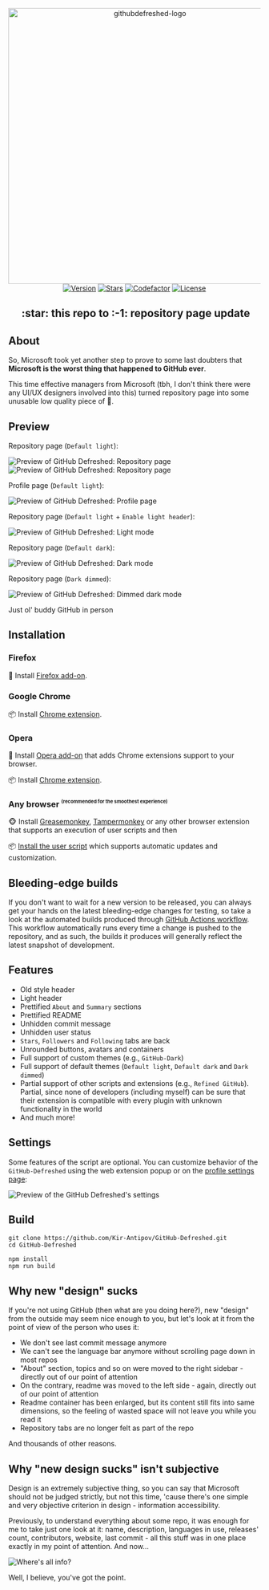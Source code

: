 <p align="center">
  <img alt="githubdefreshed-logo" src="./media/logo.svg" width="550">
  <br>
  <a href="https://github.com/Kir-Antipov/GitHub-Defreshed/tags"><img alt="Version" src="https://img.shields.io/github/tag/Kir-Antipov/GitHub-Defreshed.svg?label=version&style=flat"></a>
  <a href="https://github.com/Kir-Antipov/GitHub-Defreshed/stargazers"><img alt="Stars" src="https://img.shields.io/github/stars/Kir-Antipov/GitHub-Defreshed.svg?style=flat"></a>
  <a href="https://www.codefactor.io/repository/github/kir-antipov/github-defreshed/overview"><img alt="Codefactor" src="https://www.codefactor.io/repository/github/Kir-Antipov/GitHub-Defreshed/badge"></a>
  <a href="https://raw.githubusercontent.com/Kir-Antipov/GitHub-Defreshed/master/LICENSE.md"><img alt="License" src="https://img.shields.io/github/license/Kir-Antipov/GitHub-Defreshed.svg?style=flat&label=license&cacheSeconds=36000"></a>
</p>
<h2 align="center">&nbsp;:star:&nbsp;this repo to&nbsp;:-1:&nbsp;repository page update</h2>

## About

So, Microsoft took yet another step to prove to some last doubters that **Microsoft is the worst thing that happened to GitHub ever**.

This time effective managers from Microsoft (tbh, I don't think there were any UI/UX designers involved into this) turned repository page into some unusable low quality piece of :shit:.


## Preview

Repository page (`Default light`):

![Preview of GitHub Defreshed: Repository page](./media/preview-0.png)
![Preview of GitHub Defreshed: Repository page](./media/preview-1.png)

Profile page (`Default light`):

![Preview of GitHub Defreshed: Profile page](./media/preview-2.png)

Repository page (`Default light` + `Enable light header`):

![Preview of GitHub Defreshed: Light mode](./media/preview-light.png)

Repository page (`Default dark`):

![Preview of GitHub Defreshed: Dark mode](./media/preview-dark.png)

Repository page (`Dark dimmed`):

![Preview of GitHub Defreshed: Dimmed dark mode](./media/preview-dark-dimmed.png)

Just ol' buddy GitHub in person

## Installation

### Firefox

🦊 Install [Firefox add-on](https://addons.mozilla.org/firefox/addon/github-defreshed/).

### Google Chrome

📦 Install [Chrome extension](https://chrome.google.com/webstore/detail/github-defreshed/gdemlbajmchlbdfocbndaimmoiaocegp).

### Opera

🔧 Install [Opera add-on](https://addons.opera.com/en/extensions/details/install-chrome-extensions/) that adds Chrome extensions support to your browser.

📦 Install [Chrome extension](https://chrome.google.com/webstore/detail/github-defreshed/gdemlbajmchlbdfocbndaimmoiaocegp).

### Any browser <sup><sub><sup>(recommended for the smoothest experience)</sup></sub></sup>

🐵 Install [Greasemonkey](https://www.greasespot.net/), [Tampermonkey](https://www.tampermonkey.net/) or any other browser extension that supports an execution of user scripts and then

📦 [Install the user script](https://github.com/Kir-Antipov/GitHub-Defreshed/releases/latest/download/github-defreshed.user.js) which supports automatic updates and customization.

## Bleeding-edge builds

If you don't want to wait for a new version to be released, you can always get your hands on the latest bleeding-edge changes for testing, so take a look at the automated builds produced through  [GitHub Actions workflow](https://github.com/Kir-Antipov/GitHub-Defreshed/actions/workflows/ci.yml?query=event%3Apush). This workflow automatically runs every time a change is pushed to the repository, and as such, the builds it produces will generally reflect the latest snapshot of development.

## Features

 - Old style header
 - Light header
 - Prettified `About` and `Summary` sections
 - Prettified README
 - Unhidden commit message
 - Unhidden user status
 - `Stars`, `Followers` and `Following` tabs are back
 - Unrounded buttons, avatars and containers
 - Full support of custom themes (e.g., `GitHub-Dark`)
 - Full support of default themes (`Default light`, `Default dark` and `Dark dimmed`)
 - Partial support of other scripts and extensions (e.g., `Refined GitHub`). Partial, since none of developers (including myself) can be sure that their extension is compatible with every plugin with unknown functionality in the world
 - And much more!

## Settings

Some features of the script are optional. You can customize behavior of the `GitHub-Defreshed` using the web extension popup or on the [profile settings page](https://github.com/settings/profile):

![Preview of the GitHub Defreshed's settings](./media/preview-settings.png)

## Build

```
git clone https://github.com/Kir-Antipov/GitHub-Defreshed.git
cd GitHub-Defreshed

npm install
npm run build
```

## Why new "design" sucks

If you're not using GitHub (then what are you doing here?), new "design" from the outside may seem nice enough to you, but let's look at it from the point of view of the person who uses it:

 - We don't see last commit message anymore
 - We can't see the language bar anymore without scrolling page down in most repos
 - "About" section, topics and so on were moved to the right sidebar - directly out of our point of attention
 - On the contrary, readme was moved to the left side - again, directly out of our point of attention
 - Readme container has been enlarged, but its content still fits into same dimensions, so the feeling of wasted space will not leave you while you read it
 - Repository tabs are no longer felt as part of the repo

And thousands of other reasons.

## Why "new design sucks" isn't subjective

Design is an extremely subjective thing, so you can say that Microsoft should not be judged strictly, but not this time, 'cause there's one simple and very objective criterion in design - information accessibility.

Previously, to understand everything about some repo, it was enough for me to take just one look at it: name, description, languages in use, releases' count, contributors, website, last commit - all this stuff was in one place exactly in my point of attention. And now...

![Where's all info?](./media/vincent.gif)

Well, I believe, you've got the point.